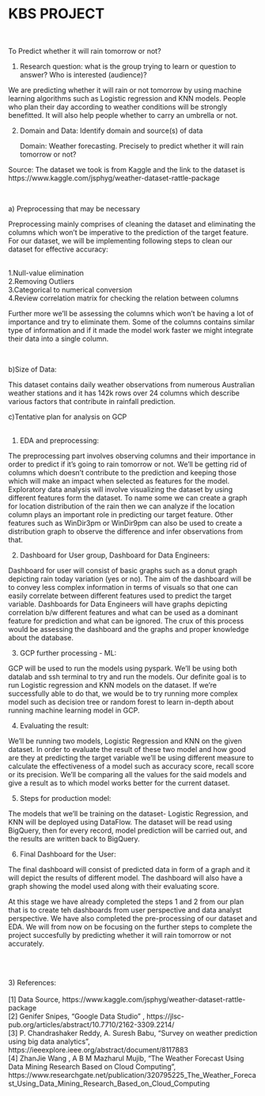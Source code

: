 # KBS PROJECT 
<br>

To Predict whether it will rain tomorrow or not? <br>

1) Research question:  what is the group trying to learn or question to answer?  Who is interested (audience)? 
<p> We are predicting whether it will rain or not tomorrow by using machine learning algorithms such as Logistic regression and KNN models. People who plan their day according to weather conditions will be strongly benefitted. It will also help people whether to carry an umbrella or not. <br>
 
 2) Domain and Data: Identify domain and source(s) of data
	<p>Domain: Weather forecasting. Precisely to predict whether it will rain tomorrow or not? </P>
  <p>Source: The dataset we took is from Kaggle and the link to the dataset is https://www.kaggle.com/jsphyg/weather-dataset-rattle-package</p>
<br>

a) Preprocessing that may be necessary 
<p>Preprocessing mainly comprises of cleaning the dataset and eliminating the columns which won’t be imperative to the prediction of the target feature. For our dataset, we will be implementing following steps to clean our dataset for effective accuracy:<p><br>
1.Null-value elimination<br>
2.Removing Outliers<br>
3.Categorical to numerical conversion<br>
4.Review correlation matrix for checking the relation between columns<br>
<p>Further more we’ll be assessing the columns which won’t be having a lot of importance and try to eliminate them. Some of the columns contains similar type of information and if it made the model work faster we might integrate their data into a single column.</p><br>

b)Size of Data:
<P>This dataset contains daily weather observations from numerous Australian weather stations and it has 142k rows over 24 columns which describe various factors that contribute in rainfall prediction.<br>
 
c)Tentative plan for analysis on GCP<br><br>

1. EDA and preprocessing:
<p>The preprocessing part involves observing columns and their importance in order to predict if it’s going to rain tomorrow or not. We’ll be getting rid of columns which doesn’t contribute to the prediction and keeping those which will make an impact when selected as features for the model. Exploratory data analysis will involve visualizing the dataset by using different features form the dataset. To name some we can create a graph for location distribution of the rain then we can analyze if the location column plays an important role in predicting our target feature. Other features such as WinDir3pm or WinDir9pm can also be used to create a distribution graph to observe the difference and infer observations from that.</p>

2. Dashboard for User group, Dashboard for Data Engineers:
<p>Dashboard for user will consist of basic graphs such as a donut graph depicting rain today variation (yes or no). The aim of the dashboard will be to convey less complex information in terms of visuals so that one can easily correlate between different features used to predict the target variable. Dashboards for Data Engineers will have graphs depicting correlation b/w different features and what can be used as a dominant feature for prediction and what can be ignored. The crux of this process would be assessing the dashboard and the graphs and proper knowledge about the database.</p>

3. GCP further processing - ML:
<p>GCP will be used to run the models using pyspark. We’ll be using both datalab and ssh terminal to try and run the models. Our definite goal is to run Logistic regression and KNN models on the dataset. If we’re successfully able to do that, we would be to try running more complex model such as decision tree or random forest to learn in-depth about running machine learning model in GCP.</p>

4. Evaluating the result:
<p>We’ll be running two models, Logistic Regression and KNN on the given dataset.     In order to evaluate the result of these two model and how good are they at predicting the target variable we’ll be using different measure to calculate the effectiveness of a model such as accuracy score, recall score or its precision. We’ll be comparing all the values for the said models and give a result as to which model works better for the current dataset.</p> 

5. Steps for production model:
<p>The models that we’ll be training on the dataset- Logistic Regression, and KNN will be deployed using DataFlow. The dataset will be read using BigQuery, then for every record, model prediction will be carried out, and the results are written back to BigQuery. </p>

6. Final Dashboard for the User:
<p>The final dashboard will consist of predicted data in form of a graph and it will depict the results of different model. The dashboard will also have a graph showing the model used along with their evaluating score. </p>

 

<p>At this stage we have already completed the steps 1 and 2 from our plan that is to create teh dashboards from user perspective and data analyst perspective. We have also completed the pre-processing of our dataset and EDA. We will from now on be focusing on the further steps to complete the project succesfully by predicting whether it will rain tomorrow or not accurately. </p>
<br><br>
<p> 3) References:<br>
<br>
[1] Data Source, https://www.kaggle.com/jsphyg/weather-dataset-rattle-package<br>
[2] Genifer Snipes, “Google Data Studio” , https://jlsc-pub.org/articles/abstract/10.7710/2162-3309.2214/<br>
[3] P. Chandrashaker Reddy, A. Suresh Babu, “Survey on weather prediction using big data analytics”,  https://ieeexplore.ieee.org/abstract/document/8117883<br>
[4] ZhanJie Wang , A B M Mazharul Mujib, “The Weather Forecast Using Data Mining Research Based on Cloud Computing”,   https://www.researchgate.net/publication/320795225_The_Weather_Forecast_Using_Data_Mining_Research_Based_on_Cloud_Computing<br>



